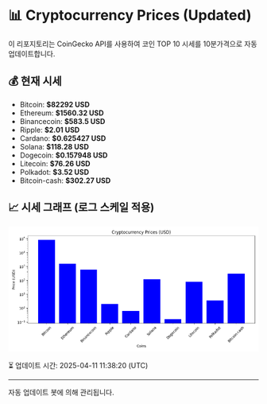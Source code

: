 
# 📊 Cryptocurrency Prices (Updated)

이 리포지토리는 CoinGecko API를 사용하여 코인 TOP 10 시세를 10분가격으로 자동 업데이트합니다.

## 💰 현재 시세
- Bitcoin: **$82292 USD**
- Ethereum: **$1560.32 USD**
- Binancecoin: **$583.5 USD**
- Ripple: **$2.01 USD**
- Cardano: **$0.625427 USD**
- Solana: **$118.28 USD**
- Dogecoin: **$0.157948 USD**
- Litecoin: **$76.26 USD**
- Polkadot: **$3.52 USD**
- Bitcoin-cash: **$302.27 USD**

## 📈 시세 그래프 (로그 스케일 적용)
![Crypto Prices](crypto_prices.png)

⏳ 업데이트 시간: 2025-04-11 11:38:20 (UTC)

---
자동 업데이트 봇에 의해 관리됩니다.
